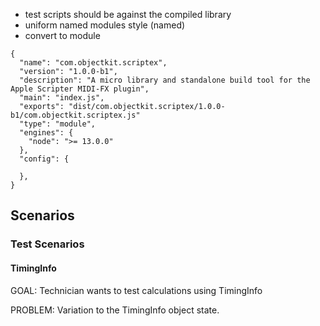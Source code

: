 - test scripts should be against the compiled library
- uniform named modules style (named)
- convert to module
```
{
  "name": "com.objectkit.scriptex",
  "version": "1.0.0-b1",
  "description": "A micro library and standalone build tool for the Apple Scripter MIDI-FX plugin",
  "main": "index.js",
  "exports": "dist/com.objectkit.scriptex/1.0.0-b1/com.objectkit.scriptex.js"
  "type": "module",
  "engines": {
    "node": ">= 13.0.0"
  },
  "config": {

  },
}
```

## Scenarios

### Test Scenarios

#### TimingInfo
GOAL:
Technician wants to test calculations using TimingInfo

PROBLEM:
Variation to the TimingInfo object state.
